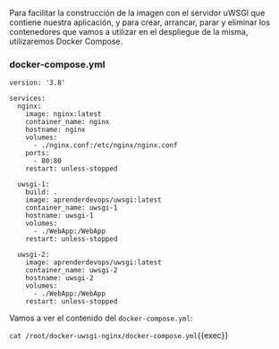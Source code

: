 Para facilitar la construcción de la imagen con el servidor uWSGI que contiene nuestra aplicación, y para crear, 
arrancar, parar y eliminar los contenedores que vamos a utilizar en el despliegue de la misma, utilizaremos Docker 
Compose.

### docker-compose.yml
```
version: '3.8'
 
services:
  nginx:
    image: nginx:latest
    container_name: nginx
    hostname: nginx
    volumes:
      - ./nginx.conf:/etc/nginx/nginx.conf
    ports:
      - 80:80
    restart: unless-stopped
 
  uwsgi-1:
    build: .
    image: aprenderdevops/uwsgi:latest
    container_name: uwsgi-1
    hostname: uwsgi-1
    volumes:
      - ./WebApp:/WebApp
    restart: unless-stopped
 
  uwsgi-2:
    image: aprenderdevops/uwsgi:latest
    container_name: uwsgi-2
    hostname: uwsgi-2
    volumes:
      - ./WebApp:/WebApp
    restart: unless-stopped
```

Vamos a ver el contenido del `docker-compose.yml`:

`cat /root/docker-uwsgi-nginx/docker-compose.yml`{{exec}}